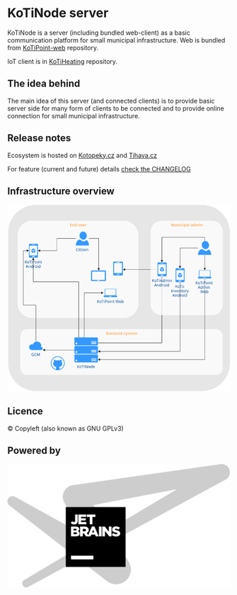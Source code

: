 
# KoTiNode server

KoTiNode is a server (including bundled web-client) as a basic communication platform for small municipal infrastructure. 
Web is bundled from [KoTiPoint-web](https://github.com/kotomisak/kotipoint-web) repository.

IoT client is in [KoTiHeating](https://github.com/kotomisak/kotiheating-arduino) repository.

## The idea behind
The main idea of this server (and connected clients) is to provide basic server side 
for many form of clients to be connected and to provide online connection for small municipal infrastructure.


## Release notes
Ecosystem is hosted on [Kotopeky.cz](https://kotopeky.cz) and [Tihava.cz](https://tihava.cz)<br/>

For feature (current and future) details [check the CHANGELOG](./CHANGELOG.md)

## Infrastructure overview

<a href="http://kotopeky.cz/project">
<img border="0" alt="project" src="./public/images/KoTiDiagram.png">
</a>


## Licence
 © Copyleft (also known as GNU GPLv3)

## Powered by
<a href="http://kotopeky.cz/project">
<img border="0" alt="project" src="./extra/jetbrains/jetbrains-variant-4-grayscale.svg">
</a>
